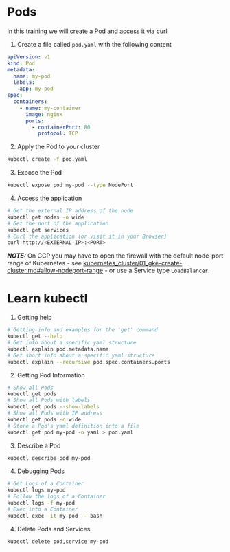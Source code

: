 # Pods
In this training we will create a Pod and access it via curl

1. Create a file called `pod.yaml` with the following content
```yaml
apiVersion: v1
kind: Pod
metadata:
  name: my-pod
  labels:
    app: my-pod
spec:
  containers:
    - name: my-container
      image: nginx
      ports:
        - containerPort: 80
          protocol: TCP
```
2. Apply the Pod to your cluster
```bash
kubectl create -f pod.yaml
```
3. Expose the Pod
```bash
kubectl expose pod my-pod --type NodePort
```
4. Access the application
```bash
# Get the external IP address of the node
kubectl get nodes -o wide
# Get the port of the application
kubectl get services
# Curl the application (or visit it in your Browser)
curl http://<EXTERNAL-IP>:<PORT>
```

***NOTE:*** On GCP you may have to open the firewall with the default node-port range of Kubernetes - see [kubernetes_cluster/01_gke-create-cluster.md#allow-nodeport-range](../kubernetes_cluster/01_gke-create-cluster.md#allow-nodeport-range) - or use a Service type `LoadBalancer`.

# Learn kubectl

1. Getting help
```bash
# Getting info and examples for the 'get' command
kubectl get --help
# Get info about a specific yaml structure
kubectl explain pod.metadata.name
# Get short info about a specific yaml structure
kubectl explain --recursive pod.spec.containers.ports
```
2. Getting Pod Information
```bash
# Show all Pods
kubectl get pods
# Show all Pods with labels
kubectl get pods --show-labels
# Show all Pods with IP address
kubectl get pods -o wide
# Store a Pod's yaml definition into a file
kubectl get pod my-pod -o yaml > pod.yaml
```
3. Describe a Pod
```bash
kubectl describe pod my-pod
```
4. Debugging Pods
```bash
# Get Logs of a Container
kubectl logs my-pod
# Follow the logs of a Container
kubectl logs -f my-pod
# Exec into a Container
kubectl exec -it my-pod -- bash
```
4. Delete Pods and Services
```bash
kubectl delete pod,service my-pod
```
